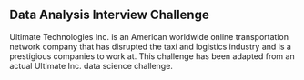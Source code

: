 ## Data Analysis Interview Challenge

Ultimate Technologies Inc. is an American worldwide online transportation network company that has disrupted the taxi and logistics industry and is a prestigious companies to work at. This challenge has been adapted from an actual Ultimate Inc. data science challenge.
